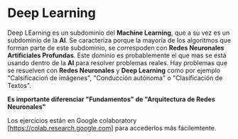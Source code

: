 # Deep Learning

Deep LEarning es un subdominio del **Machine Learning**, que a su vez es un subdominio de la **AI**. 
Se caracteriza porque la mayoría de los algoritmos que forman parte de este subdominio, se correspoden con **Redes Neuronales Artificiales Profundas**. Este dominio es probablemente el que mas se está usando dentro de la **AI** para resolver problemas reales. 
Hay problemas que se resuelven con **Redes Neuronales** y **Deep Learning** como por ejemplo "Calsificacioń de imágenes", "Conducción autónoma" o "Clasificación de Textos".

**Es importante diferenciar "Fundamentos" de "Arquitectura de Redes Neuronales"**

Los ejercicios están en Google colaboratory [https://colab.research.google.com] para accederlos más fácilemtente.


## 
